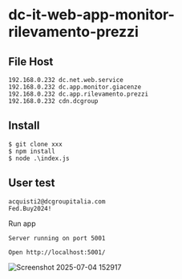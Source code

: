 # dc-it-web-app-monitor-rilevamento-prezzi

## File Host
```
192.168.0.232 dc.net.web.service
192.168.0.232 dc.app.monitor.giacenze
192.168.0.232 dc.app.rilevamento.prezzi
192.168.0.232 cdn.dcgroup
```

## Install
```
$ git clone xxx
$ npm install
$ node .\index.js
```

## User test

```
acquisti2@dcgroupitalia.com
Fed.Buy2024!
```

Run app
```
Server running on port 5001

Open http://localhost:5001/
```

![Screenshot 2025-07-04 152917](https://github.com/user-attachments/assets/81058005-49ea-4da7-a2d2-53aa201018ea)

